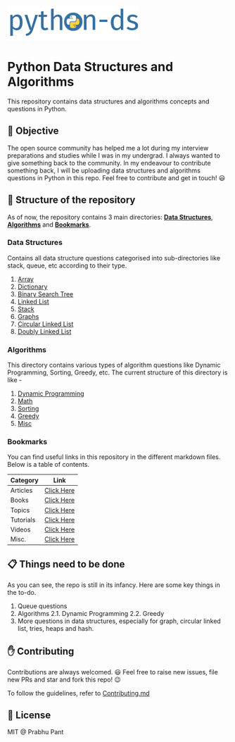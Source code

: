 ![logo](logo/logo.png)

# Python Data Structures and Algorithms

This repository contains data structures and algorithms concepts and questions in Python.

## :dart: Objective

The open source community has helped me a lot during my interview preparations and studies while I was in my undergrad. I always wanted to give something back to the community. In my endeavour to contribute something back, I will be uploading data structures and algorithms questions in Python in this repo. Feel free to contribute and get in touch! :smiley:

## :file_folder: Structure of the repository

As of now, the repository contains 3 main directories: **[Data Structures](data_structures)**, **[Algorithms](algorithms)** and **[Bookmarks](bookmarks)**.

### Data Structures

Contains all data structure questions categorised into sub-directories like stack, queue, etc according to their type.

1. [Array](data_structures/array)
2. [Dictionary]()
3. [Binary Search Tree](data_structures/bst)
4. [Linked List](data_structures/linked_list)
5. [Stack](data_structures/stack)
6. [Graphs](data_structures/graphs)
7. [Circular Linked List](data_structures/circular_linked_list)
8. [Doubly Linked List](data_structures/doubly_linked_list)

### Algorithms

This directory contains various types of algorithm questions like Dynamic Programming, Sorting, Greedy, etc. The current structure of this directory is like -

1. [Dynamic Programming](algorithms/dynamic_programming)
2. [Math](algorithms/math)
3. [Sorting](algorithms/sorting)
4. [Greedy](algorithms/greedy)
5. [Misc](algorithms/miscellaneous)

### Bookmarks

You can find useful links in this repository in the different markdown files. Below is a table of contents.

| Category | Link |
| :-- | :--: |
| Articles | [Click Here](https://github.com/prabhupant/python-ds/blob/master/bookmarks/articles.md) |
| Books | [Click Here](https://github.com/prabhupant/python-ds/blob/master/bookmarks/books.md) |
| Topics | [Click Here](https://github.com/prabhupant/python-ds/blob/master/bookmarks/topics.md) |
| Tutorials | [Click Here](https://github.com/prabhupant/python-ds/blob/master/bookmarks/tutorials.md) |
| Videos | [Click Here](https://github.com/prabhupant/python-ds/blob/master/bookmarks/videos.md) |
| Misc. | [Click Here](https://github.com/prabhupant/python-ds/blob/master/bookmarks/misc.md) |

## :clipboard: Things need to be done

As you can see, the repo is still in its infancy. Here are some key things in the to-do.

1. Queue questions
2. Algorithms
    2.1. Dynamic Programming
    2.2. Greedy
3. More questions in data structures, especially for graph, circular linked list, tries, heaps and hash.

## :raised_hand: Contributing

Contributions are always welcomed. :smiley:
Feel free to raise new issues, file new PRs and star and fork this repo! :wink:

To follow the guidelines, refer to [Contributing.md](CONTRIBUTING.md)


## :page_facing_up: License

MIT @ Prabhu Pant
